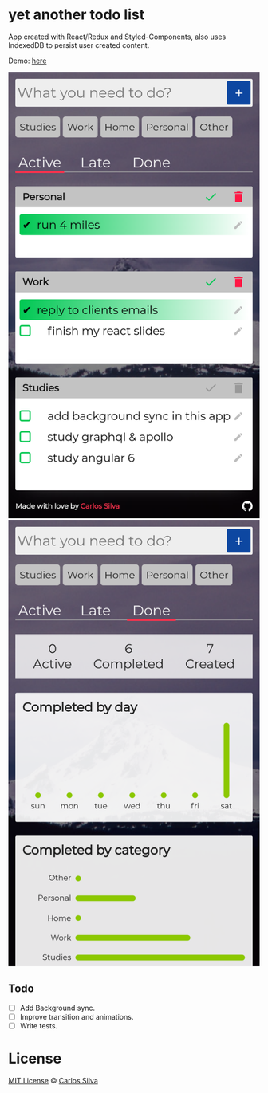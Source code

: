 # yet another todo list

App created with React/Redux and Styled-Components, also uses IndexedDB to persist user created content.

Demo: [here](https://carlosqsilva.github.io/yatl/)

![screen 1](./screenshot1.png) ![screen 2](./screenshot2.png)

<!-- <img src="./screenshot1.png" width="100"/>
<img src="./screenshot2.png" width="100"/> -->

## Todo

- [ ] Add Background sync.
- [ ] Improve transition and animations.
- [ ] Write tests.

# License

[MIT License](./LICENSE) © [Carlos Silva](carloseng.com)
